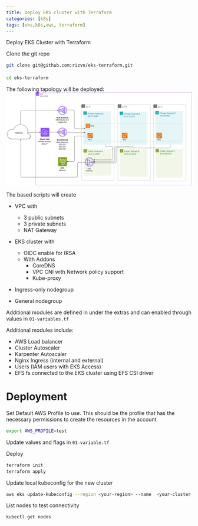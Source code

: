 ```yaml
---
title: Deploy EKS cluster with Terraform
categories: [k8s]
tags: [eks,k8s,aws, terraform]
---
```

Deploy EKS Cluster with Terraform 

Clone the git repo
```bash 
git clone git@github.com:rizvn/eks-terraform.git

cd eks-terraform
```


The following tapology will be deployed:
![alt text](/assets/img/eks-terraform.svg "eks-terraform")

The based scripts will create 
- VPC with 
  - 3 public subnets
  - 3 private subnets
  - NAT Gateway
  

-  EKS cluster with
   - OIDC enable for IRSA
   - With Addons
     - CoreDNS
     - VPC CNI with Network policy support
     - Kube-proxy

- Ingress-only nodegroup 
- General nodegroup

Additional modules are defined in under the extras and can enabled through values in `01-variables.tf`

Additional modules include:
- AWS Load balancer
- Cluster Autoscaler
- Karpenter Autoscaler
- Nginx Ingress (internal and external)
- Users (IAM users with EKS Access)
- EFS fs connected to the EKS cluster using EFS CSI driver



# Deployment
Set Default AWS Profile to use. This should be the profile that has the necessary permissions to create the resources in the account
```bash
export AWS_PROFILE=test
```

Update values and flags in `01-variable.tf`

Deploy 
```bash
terraform init
terraform apply
```


Update local kubeconfig for the new cluster
```bash
aws eks update-kubeconfig --region <your-region> --name  <your-cluster-name>
```

List nodes to test connectivity
```bash
kubectl get nodes
````
